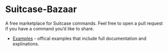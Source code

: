# Suitcase-Bazaar
A free marketplace for Suitcase commands. Feel free to open a pull request if you have a command you’d like to share. 

* [Examples](./Examples) - offical examples that include full documentation and explinations.  
